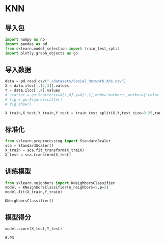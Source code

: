 # KNN



## 导入包


```python
import numpy as np
import pandas as pd
from sklearn.model_selection import train_test_split
import plotly.graph_objects as go
```

## 导入数据


```python
data = pd.read_csv("./datasets/Social_Network_Ads.csv")
X = data.iloc[:,[2,3]].values
Y = data.iloc[:,4].values
# scatter = go.Scatter(x=X[:,0],y=X[:,1],mode='markers',marker={'color':Y})
# fig = go.Figure(scatter)
# fig.show()
```


```python
X_train,X_test,Y_train,Y_test = train_test_split(X,Y,test_size=0.25,random_state=0)
```

## 标准化


```python
from sklearn.preprocessing import StandardScaler
sca = StandardScaler()
X_train = sca.fit_transform(X_train)
X_test = sca.transform(X_test)
```

## 训练模型


```python
from sklearn.neighbors import KNeighborsClassifier
model = KNeighborsClassifier(n_neighbors=5,p=2)
model.fit(X_train,Y_train)
```




    KNeighborsClassifier()



## 模型得分


```python
model.score(X_test,Y_test)
```




    0.93
